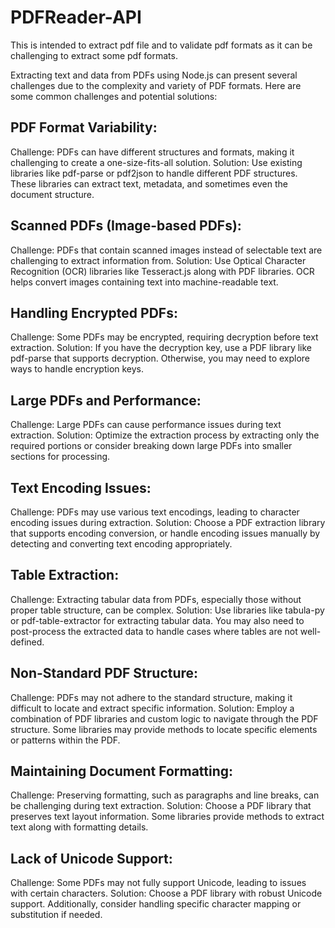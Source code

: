 # PDFReader-API
This is intended to extract pdf file and to validate pdf formats as it can be challenging to extract some pdf formats.

Extracting text and data from PDFs using Node.js can present several challenges due to the complexity and variety of PDF formats. Here are some common challenges and potential solutions:

## PDF Format Variability:

Challenge: PDFs can have different structures and formats, making it challenging to create a one-size-fits-all solution.
Solution: Use existing libraries like pdf-parse or pdf2json to handle different PDF structures. These libraries can extract text, metadata, and sometimes even the document structure.

## Scanned PDFs (Image-based PDFs):

Challenge: PDFs that contain scanned images instead of selectable text are challenging to extract information from.
Solution: Use Optical Character Recognition (OCR) libraries like Tesseract.js along with PDF libraries. OCR helps convert images containing text into machine-readable text.

## Handling Encrypted PDFs:
Challenge: Some PDFs may be encrypted, requiring decryption before text extraction.
Solution: If you have the decryption key, use a PDF library like pdf-parse that supports decryption. Otherwise, you may need to explore ways to handle encryption keys.

## Large PDFs and Performance:

Challenge: Large PDFs can cause performance issues during text extraction.
Solution: Optimize the extraction process by extracting only the required portions or consider breaking down large PDFs into smaller sections for processing.

## Text Encoding Issues:

Challenge: PDFs may use various text encodings, leading to character encoding issues during extraction.
Solution: Choose a PDF extraction library that supports encoding conversion, or handle encoding issues manually by detecting and converting text encoding appropriately.

## Table Extraction:

Challenge: Extracting tabular data from PDFs, especially those without proper table structure, can be complex.
Solution: Use libraries like tabula-py or pdf-table-extractor for extracting tabular data. You may also need to post-process the extracted data to handle cases where tables are not well-defined.

## Non-Standard PDF Structure:

Challenge: PDFs may not adhere to the standard structure, making it difficult to locate and extract specific information.
Solution: Employ a combination of PDF libraries and custom logic to navigate through the PDF structure. Some libraries may provide methods to locate specific elements or patterns within the PDF.

## Maintaining Document Formatting:

Challenge: Preserving formatting, such as paragraphs and line breaks, can be challenging during text extraction.
Solution: Choose a PDF library that preserves text layout information. Some libraries provide methods to extract text along with formatting details.

## Lack of Unicode Support:

Challenge: Some PDFs may not fully support Unicode, leading to issues with certain characters.
Solution: Choose a PDF library with robust Unicode support. Additionally, consider handling specific character mapping or substitution if needed.